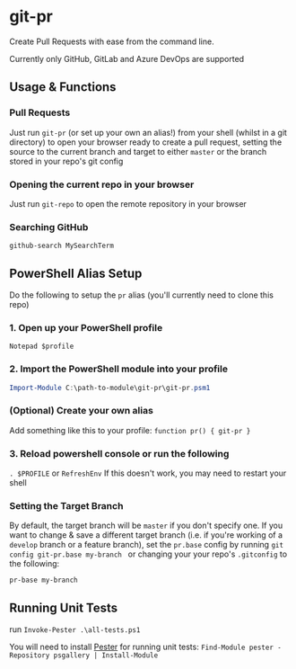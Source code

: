 # git-pr

Create Pull Requests with ease from the command line.

Currently only GitHub, GitLab and Azure DevOps are supported

## Usage & Functions

### Pull Requests

Just run
`git-pr`
(or set up your own an alias!)
from your shell (whilst in a git directory) to open your browser ready to create a pull request, setting the source to the current branch and target to either `master` or the branch stored in your repo's git config

### Opening the current repo in your browser

Just run `git-repo` to open the remote repository in your browser

### Searching GitHub

`github-search MySearchTerm`

## PowerShell Alias Setup

Do the following to setup the `pr` alias (you'll currently need to clone this repo)

### 1. Open up your PowerShell profile

`Notepad $profile`

### 2. Import the PowerShell module into your profile

``` PowerShell
Import-Module C:\path-to-module\git-pr\git-pr.psm1
```

### (Optional) Create your own alias
Add something like this to your profile: `function pr() { git-pr }` 

### 3. Reload powershell console or run the following

`. $PROFILE` or `RefreshEnv`
If this doesn't work, you may need to restart your shell

### Setting the Target Branch

By default, the target branch will be `master` if you don't specify one. If you want to change & save a different target branch (i.e.  if you're working of a `develop` branch or a feature branch), set the `pr.base` config by running `git config git-pr.base my-branch
` or changing your your repo's `.gitconfig` to the following:

`pr-base my-branch` 

## Running Unit Tests
run `Invoke-Pester .\all-tests.ps1`

You will need to install [Pester](https://github.com/pester/Pester#installation) for running unit tests:
`Find-Module pester -Repository psgallery | Install-Module`
